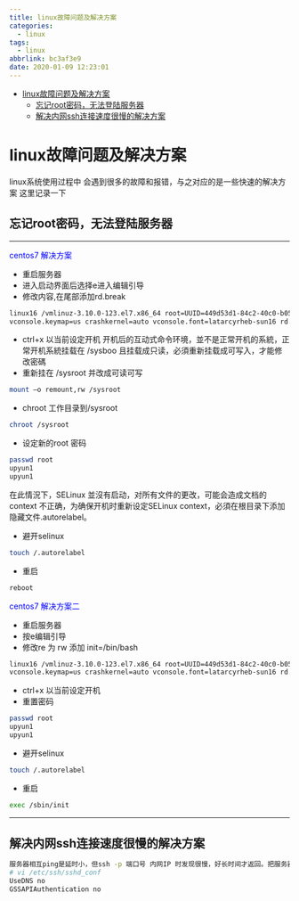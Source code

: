 ```yaml
---
title: linux故障问题及解决方案
categories:
  - linux
tags:
  - linux
abbrlink: bc3af3e9
date: 2020-01-09 12:23:01
---
```


<!-- @import "[TOC]" {cmd="toc" depthFrom=1 depthTo=6 orderedList=false} -->

<!-- code_chunk_output -->

- [linux故障问题及解决方案](#linux故障问题及解决方案)
  - [忘记root密码，无法登陆服务器](#忘记root密码无法登陆服务器)
  - [解决内网ssh连接速度很慢的解决方案](#解决内网ssh连接速度很慢的解决方案)

<!-- /code_chunk_output -->
# linux故障问题及解决方案

linux系统使用过程中 会遇到很多的故障和报错，与之对应的是一些快速的解决方案
这里记录一下

<!-- more -->

## 忘记root密码，无法登陆服务器

-----

<font color='blue'>centos7 解决方案</font>
- 重启服务器
- 进入启动界面后选择e进入编辑引导
- 修改内容,在尾部添加rd.break
```bash
linux16 /vmlinuz-3.10.0-123.el7.x86_64 root=UUID=449d53d1-84c2-40c0-b05e-d1900591d71b ro rd.lvm.lv=vg_kvm7usb/swap crashkernel=auto 
vconsole.keymap=us crashkernel=auto vconsole.font=latarcyrheb-sun16 rd.lvm.lv=vg_kvm7usb/root rhgb quiet LANG=en_US.UTF-8  rd.break 
```
- ctrl+x 以当前设定开机
开机后的互动式命令环境，並不是正常开机的系統，正常开机系統挂载在 /sysboo 且挂载成只读，必須重新挂载成可写入，才能修改密碼
- 重新挂在 /sysroot 并改成可读可写
```bash
mount –o remount,rw /sysroot
```
- chroot 工作目录到/sysroot
```bash
chroot /sysroot 
```
- 设定新的root 密码
```bash
passwd root
upyun1
upyun1
```
在此情況下，SELinux 並沒有启动，对所有文件的更改，可能会造成文档的context 不正确，为确保开机时重新设定SELinux context，必須在根目录下添加隐藏文件.autorelabel。
- 避开selinux
```bash
touch /.autorelabel 
```
- 重启
```bash
reboot 
```

<font color='blue'>centos7 解决方案二</font>
- 重启服务器
- 按e编辑引导
- 修改re 为 rw 添加 init=/bin/bash 
```bash
linux16 /vmlinuz-3.10.0-123.el7.x86_64 root=UUID=449d53d1-84c2-40c0-b05e-d1900591d71b rw rd.lvm.lv=vg_kvm7usb/swap crashkernel=auto 
vconsole.keymap=us crashkernel=auto vconsole.font=latarcyrheb-sun16 rd.lvm.lv=vg_kvm7usb/root rhgb quiet LANG=en_US.UTF-8  init=/bin/bash
```
- ctrl+x 以当前设定开机
- 重置密码
```bash
passwd root
upyun1
upyun1 
```
- 避开selinux
```bash
touch /.autorelabel 
```
- 重启
```bash
exec /sbin/init 
```

-----


## 解决内网ssh连接速度很慢的解决方案
```bash
服务器相互ping是延时小，但ssh -p 端口号 内网IP 时发现很慢，好长时间才返回。把服务器改按以下方法修改相应配置，再ssh相互连接发现很快：
# vi /etc/ssh/sshd_conf
UseDNS no
GSSAPIAuthentication no
```